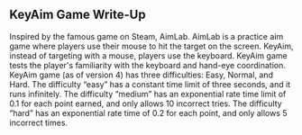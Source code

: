 ## KeyAim Game Write-Up
Inspired by the famous game on Steam, AimLab. AimLab is a practice aim game where players use their mouse to hit the target on the screen. KeyAim, instead of targeting with a mouse, players use the keyboard. KeyAim game tests the player's familiarity with the keyboard and hand-eye coordination. KeyAim game (as of version 4) has three difficulties: Easy, Normal, and Hard. The difficulty “easy”  has a constant time limit of three seconds, and it runs infinitely. The difficulty “medium” has an exponential rate time limit of 0.1 for each point earned, and only allows 10 incorrect tries. The difficulty “hard” has an exponential rate time of 0.2 for each point, and only allows 5 incorrect times. 

